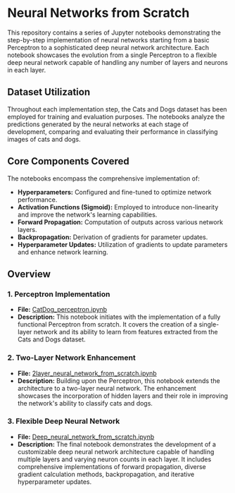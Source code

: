 <!DOCTYPE html>
<html lang="en">
<body>
    <h1>Neural Networks from Scratch</h1>
    <p> This repository contains a series of Jupyter notebooks demonstrating the step-by-step implementation of neural networks starting from a basic Perceptron to a sophisticated deep neural network architecture. Each notebook showcases the evolution from a single Perceptron to a flexible deep neural network capable of handling any number of layers and neurons in each layer. </p>
    <h2>Dataset Utilization</h2>
    <p>Throughout each implementation step, the Cats and Dogs dataset has been employed for training and evaluation
        purposes. The notebooks analyze the predictions generated by the neural networks at each stage of development,
        comparing and evaluating their performance in classifying images of cats and dogs.</p>
    <h2>Core Components Covered</h2>
    <p>The notebooks encompass the comprehensive implementation of:</p>
    <ul>
        <li><strong>Hyperparameters:</strong> Configured and fine-tuned to optimize network performance.</li>
        <li><strong>Activation Functions (Sigmoid):</strong> Employed to introduce non-linearity and improve the network's
            learning capabilities.</li>
        <li><strong>Forward Propagation:</strong> Computation of outputs across various network layers.</li>
        <li><strong>Backpropagation:</strong> Derivation of gradients for parameter updates.</li>
        <li><strong>Hyperparameter Updates:</strong> Utilization of gradients to update parameters and enhance network
            learning.</li>
    </ul>
    <h2>Overview</h2>
    <h3>1. Perceptron Implementation</h3>
    <ul>
        <li><strong>File:</strong> <a href = "https://github.com/zak-soussi/DeepNeuralNetwork_fromScratch/blob/main/CatDog_perceptron.ipynb">CatDog_perceptron.ipynb</a></li>
        <li><strong>Description:</strong> This notebook initiates with the implementation of a fully functional Perceptron
            from scratch. It covers the creation of a single-layer network and its ability to learn from features extracted
            from the Cats and Dogs dataset.</li>
    </ul>
    <h3>2. Two-Layer Network Enhancement</h3>
    <ul>
        <li><strong>File:</strong> <a href = "https://github.com/zak-soussi/DeepNeuralNetwork_fromScratch/blob/main/2layer_neural_network_from_scratch.ipynb">2layer_neural_network_from_scratch.ipynb</a></li>
        <li><strong>Description:</strong> Building upon the Perceptron, this notebook extends the architecture to a
            two-layer neural network. The enhancement showcases the incorporation of hidden layers and their role in
            improving the network's ability to classify cats and dogs.</li>
    </ul>
    <h3>3. Flexible Deep Neural Network</h3>
    <ul>
        <li><strong>File:</strong> <a href = "https://github.com/zak-soussi/DeepNeuralNetwork_fromScratch/blob/main/Deep_neural_network_from_scratch.ipynb">Deep_neural_network_from_scratch.ipynb</a></li>
        <li><strong>Description:</strong> The final notebook demonstrates the development of a customizable deep neural
            network architecture capable of handling multiple layers and varying neuron counts in each layer. It includes
            comprehensive implementations of forward propagation, diverse gradient calculation methods, backpropagation,
            and iterative hyperparameter updates.</li>
    </ul>
    
</body>

</html>
